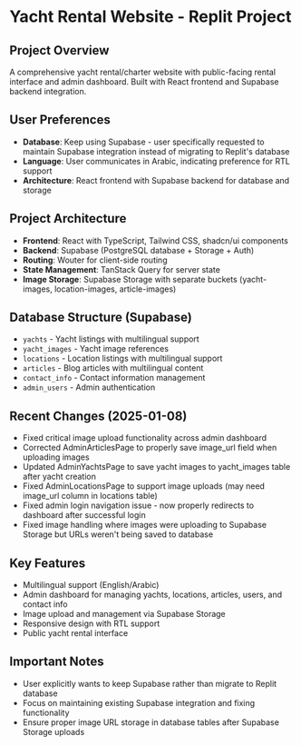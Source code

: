 # Yacht Rental Website - Replit Project

## Project Overview
A comprehensive yacht rental/charter website with public-facing rental interface and admin dashboard. Built with React frontend and Supabase backend integration.

## User Preferences
- **Database**: Keep using Supabase - user specifically requested to maintain Supabase integration instead of migrating to Replit's database
- **Language**: User communicates in Arabic, indicating preference for RTL support
- **Architecture**: React frontend with Supabase backend for database and storage

## Project Architecture
- **Frontend**: React with TypeScript, Tailwind CSS, shadcn/ui components
- **Backend**: Supabase (PostgreSQL database + Storage + Auth)
- **Routing**: Wouter for client-side routing
- **State Management**: TanStack Query for server state
- **Image Storage**: Supabase Storage with separate buckets (yacht-images, location-images, article-images)

## Database Structure (Supabase)
- `yachts` - Yacht listings with multilingual support
- `yacht_images` - Yacht image references
- `locations` - Location listings with multilingual support  
- `articles` - Blog articles with multilingual content
- `contact_info` - Contact information management
- `admin_users` - Admin authentication

## Recent Changes (2025-01-08)
- Fixed critical image upload functionality across admin dashboard
- Corrected AdminArticlesPage to properly save image_url field when uploading images
- Updated AdminYachtsPage to save yacht images to yacht_images table after yacht creation
- Fixed AdminLocationsPage to support image uploads (may need image_url column in locations table)
- Fixed admin login navigation issue - now properly redirects to dashboard after successful login
- Fixed image handling where images were uploading to Supabase Storage but URLs weren't being saved to database

## Key Features
- Multilingual support (English/Arabic)
- Admin dashboard for managing yachts, locations, articles, users, and contact info
- Image upload and management via Supabase Storage
- Responsive design with RTL support
- Public yacht rental interface

## Important Notes
- User explicitly wants to keep Supabase rather than migrate to Replit database
- Focus on maintaining existing Supabase integration and fixing functionality
- Ensure proper image URL storage in database tables after Supabase Storage uploads